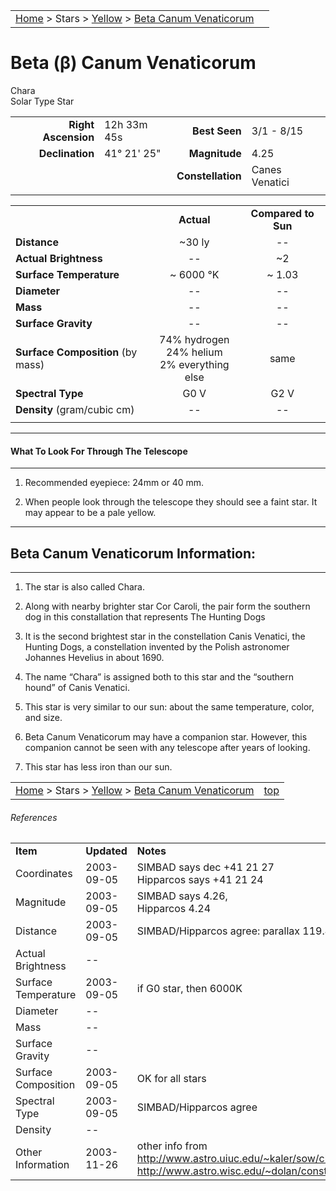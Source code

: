 |    |    |
|:---|---:|
|[Home](/notes/#object-notes) > Stars > [Yellow](../!yellow-stars) > [Beta Canum Venaticorum](#beta-canum-venaticorum)|  |

# Beta (β) Canum Venaticorum 
Chara<br/>
Solar Type Star

|   |   |   |   |
|--:|:--|--:|:--|
|**Right Ascension**|12h 33m 45s|**Best Seen**|3/1 - 8/15|
|**Declination**|41&deg; 21' 25"|**Magnitude**|4.25|
|   |   |**Constellation**|Canes Venatici|
|   |   |   |

	
|   |   |   |
|---|:--:|:--:|
|  |**Actual**|**Compared to Sun**|
|**Distance**|~30 ly|--|
|**Actual Brightness**|--|~2|
|**Surface Temperature**|~ 6000 &deg;K|~ 1.03|
|**Diameter**|--|--|
|**Mass**|--|--|
|**Surface Gravity**|--|--|
|**Surface Composition** (by mass)|74% hydrogen<br>24% helium<br>2% everything else|same|
|**Spectral Type**|G0 V|G2 V|
|**Density** (gram/cubic cm)|--|--|
|   |   |   |


---
#### What To Look For Through The Telescope
---

1.  Recommended eyepiece: 24mm or 40 mm.

1.  When people look through the telescope they should see a faint star.  It may appear to be a pale yellow.

---
## Beta Canum Venaticorum Information:
---

1.	The star is also called Chara.

1.  Along with nearby brighter star Cor Caroli, the pair form the southern dog in this constallation that represents The Hunting Dogs

1.  It is the second brightest star in the constellation Canis Venatici, the Hunting Dogs, a constellation invented by the Polish astronomer Johannes Hevelius in about 1690.

1.  The name “Chara” is assigned both to this star and the “southern hound” of Canis Venatici.

1.  This star is very similar to our sun: about the same temperature, color, and size.

1.  Beta Canum Venaticorum may have a companion star.  However, this companion cannot be seen with any telescope after years of looking.

1.  This star has less iron than our sun.


|    |    |
|:---|---:|
|[Home](/notes/#object-notes) > Stars > [Yellow](../!yellow-stars) > [Beta Canum Venaticorum](#beta-canum-venaticorum)| [top](#beta-canum-venaticorum) |

###### References

|   |   |   |
|---|---|---|
|**Item**|**Updated**|**Notes**| 
|Coordinates|2003-09-05|SIMBAD says dec +41 21 27<br/>Hipparcos says +41 21 24|
|Magnitude	|2003-09-05|SIMBAD says 4.26,<br/> Hipparcos 4.24|
|Distance	|2003-09-05|SIMBAD/Hipparcos agree: parallax 119.46 mas|
|Actual Brightness	|--	|  |
|Surface Temperature|2003-09-05|if G0 star, then 6000K|
|Diameter|--|  |
|Mass|--|  |
|Surface Gravity	|--	|  |
|Surface Composition|2003-09-05|OK for all stars|
| Spectral Type	|2003-09-05|SIMBAD/Hipparcos agree|
|Density	|--	|  |
|Other Information	|2003-11-26|other info from<br/><http://www.astro.uiuc.edu/~kaler/sow/chara.html><br/><http://www.astro.wisc.edu/~dolan/constellations/constellations/Canes_Venatici.html>|

